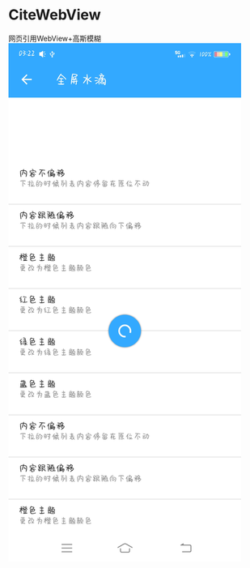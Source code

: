 # CiteWebView
网页引用WebView+高斯模糊
![image](https://raw.githubusercontent.com/GuiZhouAndroid/WaveSwipeRefresh/master/Picture.jpg)
